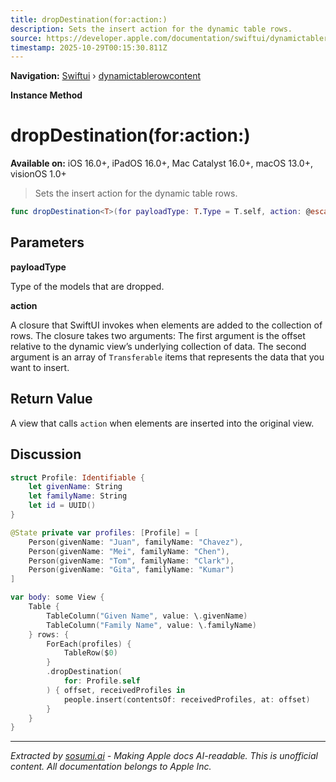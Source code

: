 ```yaml
---
title: dropDestination(for:action:)
description: Sets the insert action for the dynamic table rows.
source: https://developer.apple.com/documentation/swiftui/dynamictablerowcontent/dropdestination(for:action:)
timestamp: 2025-10-29T00:15:30.811Z
---
```


**Navigation:** [Swiftui](/documentation/swiftui) › [dynamictablerowcontent](/documentation/swiftui/dynamictablerowcontent)

**Instance Method**

# dropDestination(for:action:)

**Available on:** iOS 16.0+, iPadOS 16.0+, Mac Catalyst 16.0+, macOS 13.0+, visionOS 1.0+

> Sets the insert action for the dynamic table rows.

```swift
func dropDestination<T>(for payloadType: T.Type = T.self, action: @escaping (Int, [T]) -> Void) -> ModifiedContent<Self, OnInsertTableRowModifier> where T : Transferable
```

## Parameters

**payloadType**

Type of the models that are dropped.



**action**

A closure that SwiftUI invokes when elements are added to the collection of rows. The closure takes two arguments: The first argument is the offset relative to the dynamic view’s underlying collection of data. The second argument is an array of `Transferable` items that represents the data that you want to insert.



## Return Value

A view that calls `action` when elements are inserted into the original view.

## Discussion

```swift
struct Profile: Identifiable {
    let givenName: String
    let familyName: String
    let id = UUID()
}

@State private var profiles: [Profile] = [
    Person(givenName: "Juan", familyName: "Chavez"),
    Person(givenName: "Mei", familyName: "Chen"),
    Person(givenName: "Tom", familyName: "Clark"),
    Person(givenName: "Gita", familyName: "Kumar")
]

var body: some View {
    Table {
        TableColumn("Given Name", value: \.givenName)
        TableColumn("Family Name", value: \.familyName)
    } rows: {
        ForEach(profiles) {
            TableRow($0)
        }
        .dropDestination(
            for: Profile.self
        ) { offset, receivedProfiles in
            people.insert(contentsOf: receivedProfiles, at: offset)
        }
    }
}
```

---

*Extracted by [sosumi.ai](https://sosumi.ai) - Making Apple docs AI-readable.*
*This is unofficial content. All documentation belongs to Apple Inc.*
